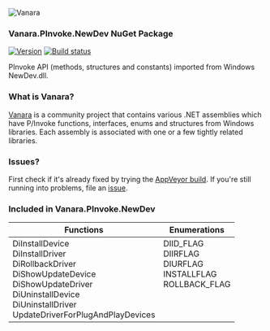 ﻿![Vanara](https://github.com/dahall/Vanara/raw/master/docs/icons/VanaraHeading.png)
### Vanara.PInvoke.NewDev NuGet Package
[![Version](https://img.shields.io/nuget/v/Vanara.PInvoke.NewDev?label=NuGet&style=flat-square)](https://github.com/dahall/Vanara/releases)
[![Build status](https://img.shields.io/appveyor/build/dahall/vanara?label=AppVeyor%20build&style=flat-square)](https://ci.appveyor.com/project/dahall/vanara)

PInvoke API (methods, structures and constants) imported from Windows NewDev.dll.

### What is Vanara?

[Vanara](https://github.com/dahall/Vanara) is a community project that contains various .NET assemblies which have P/Invoke functions, interfaces, enums and structures from Windows libraries. Each assembly is associated with one or a few tightly related libraries.

### Issues?

First check if it's already fixed by trying the [AppVeyor build](https://ci.appveyor.com/nuget/vanara-prerelease).
If you're still running into problems, file an [issue](https://github.com/dahall/Vanara/issues).

### Included in Vanara.PInvoke.NewDev

Functions | Enumerations
--- | ---
DiInstallDevice<br>DiInstallDriver<br>DiRollbackDriver<br>DiShowUpdateDevice<br>DiShowUpdateDriver<br>DiUninstallDevice<br>DiUninstallDriver<br>UpdateDriverForPlugAndPlayDevices<br> | DIID_FLAG<br>DIIRFLAG<br>DIURFLAG<br>INSTALLFLAG<br>ROLLBACK_FLAG<br><br><br><br>
